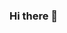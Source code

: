 ### Hi there 👋

<!--
**jekabso21/jekabso21** is a ✨ _special_ ✨ repository because its `README.md` (this file) appears on your GitHub profile.

Here are some ideas to get you started:

- 🔭 I’m currently working on ... lua project
- 🌱 I’m currently learning ... flutter
- 👯 I’m looking to collaborate on ... flutter
- 🤔 I’m looking for help with ... AWS
- 💬 Ask me about ... Anything
- 📫 How to reach me: ... [e-mail](jekabsoss21@gmail.com) or [discord](retro#7138)
- ⚡ Fun fact: ... I am 16 year old teen who is learning to code
-->

